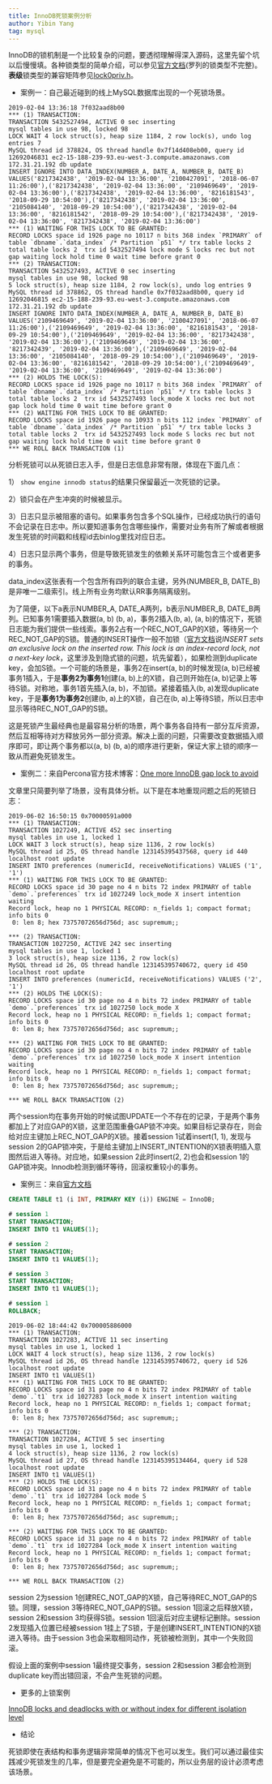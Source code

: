 ```yaml
---
title: InnoDB死锁案例分析
author: Yibin Yang
tag: mysql
---
```


InnoDB的锁机制是一个比较复杂的问题，要透彻理解得深入源码，这里先留个坑以后慢慢填。各种锁类型的简单介绍，可以参见[官方文档](https://dev.mysql.com/doc/refman/8.0/en/innodb-locking.html)(罗列的锁类型不完整)。**表级**锁类型的兼容矩阵参见[lock0priv.h](https://github.com/flyingice/mysql-server/blob/8.0/storage/innobase/include/lock0priv.h)。

- 案例一：自己最近碰到的线上MySQL数据库出现的一个死锁场景。

```wiki
2019-02-04 13:36:18 7f032aad8b00
*** (1) TRANSACTION:
TRANSACTION 5432527494, ACTIVE 0 sec inserting
mysql tables in use 98, locked 98
LOCK WAIT 4 lock struct(s), heap size 1184, 2 row lock(s), undo log entries 7
MySQL thread id 378824, OS thread handle 0x7f14d408eb00, query id 12692046831 ec2-15-188-239-93.eu-west-3.compute.amazonaws.com 172.31.21.192 db update
INSERT IGNORE INTO DATA_INDEX(NUMBER_A, DATE_A, NUMBER_B, DATE_B) VALUES('8217342438', '2019-02-04 13:36:00', '2100427091', '2018-06-07 11:26:00'),('8217342438', '2019-02-04 13:36:00', '2109469649', '2019-02-04 13:36:00'),('8217342438', '2019-02-04 13:36:00', '8216181543', '2018-09-29 10:54:00'),('8217342438', '2019-02-04 13:36:00', '2105084140', '2018-09-29 10:54:00'),('8217342438', '2019-02-04 13:36:00', '8216181542', '2018-09-29 10:54:00'),('8217342438', '2019-02-04 13:36:00', '8217342438', '2019-02-04 13:36:00')
*** (1) WAITING FOR THIS LOCK TO BE GRANTED:
RECORD LOCKS space id 1926 page no 10117 n bits 368 index `PRIMARY` of table `dbname`.`data_index` /* Partition `p51` */ trx table locks 2 total table locks 2  trx id 5432527494 lock mode S locks rec but not gap waiting lock hold time 0 wait time before grant 0
*** (2) TRANSACTION:
TRANSACTION 5432527493, ACTIVE 0 sec inserting
mysql tables in use 98, locked 98
5 lock struct(s), heap size 1184, 2 row lock(s), undo log entries 9
MySQL thread id 378862, OS thread handle 0x7f032aad8b00, query id 12692046815 ec2-15-188-239-93.eu-west-3.compute.amazonaws.com 172.31.21.192 db update
INSERT IGNORE INTO DATA_INDEX(NUMBER_A, DATE_A, NUMBER_B, DATE_B) VALUES('2109469649', '2019-02-04 13:36:00', '2100427091', '2018-06-07 11:26:00'),('2109469649', '2019-02-04 13:36:00', '8216181543', '2018-09-29 10:54:00'),('2109469649', '2019-02-04 13:36:00', '8217342438', '2019-02-04 13:36:00'),('2109469649', '2019-02-04 13:36:00', '8217342439', '2019-02-04 13:36:00'),('2109469649', '2019-02-04 13:36:00', '2105084140', '2018-09-29 10:54:00'),('2109469649', '2019-02-04 13:36:00', '8216181542', '2018-09-29 10:54:00'),('2109469649', '2019-02-04 13:36:00', '2109469649', '2019-02-04 13:36:00')
*** (2) HOLDS THE LOCK(S):
RECORD LOCKS space id 1926 page no 10117 n bits 368 index `PRIMARY` of table `dbname`.`data_index` /* Partition `p51` */ trx table locks 3 total table locks 2  trx id 5432527493 lock_mode X locks rec but not gap lock hold time 0 wait time before grant 0
*** (2) WAITING FOR THIS LOCK TO BE GRANTED:
RECORD LOCKS space id 1926 page no 10933 n bits 112 index `PRIMARY` of table `dbname`.`data_index` /* Partition `p51` */ trx table locks 3 total table locks 2  trx id 5432527493 lock mode S locks rec but not gap waiting lock hold time 0 wait time before grant 0
*** WE ROLL BACK TRANSACTION (1)
```

分析死锁可以从死锁日志入手，但是日志信息非常有限，体现在下面几点：

1） `show engine innodb status`的结果只保留最近一次死锁的记录。

2）锁只会在产生冲突的时候被显示。

3）日志只显示被阻塞的语句。如果事务包含多个SQL操作，已经成功执行的语句不会记录在日志中。所以要知道事务包含哪些操作，需要对业务有所了解或者根据发生死锁的时间戳和线程id去binlog里找对应日志。

4）日志只显示两个事务，但是导致死锁发生的依赖关系环可能包含三个或者更多的事务。

data_index这张表有一个包含所有四列的联合主键，另外(NUMBER_B, DATE_B)是非唯一二级索引。线上所有业务均默认RR事务隔离级别。

为了简便，以下a表示NUMBER_A, DATE_A两列，b表示NUMBER_B, DATE_B两列。已知事务1需要插入数据(a, b) (b, a)，事务2插入(b, a), (a, b)的情况下，死锁日志能为我们提供一些线索。事务2占有一个REC_NOT_GAP的X锁，等待另一个REC_NOT_GAP的S锁。普通的INSERT操作一般不加锁（[官方文档](https://dev.mysql.com/doc/refman/8.0/en/innodb-locks-set.html)说*INSERT sets an exclusive lock on the inserted row. This lock is an index-record lock, not a next-key lock*，这里涉及到隐式锁的问题，坑先留着），如果检测到duplicate key，会加S锁。一个可能的场景是，事务2在insert(a, b)的时候发现(a, b)已经被事务1插入，于是**事务2为事务1**创建(a, b)上的X锁，自己则开始在(a, b)记录上等待S锁。对称地，事务1首先插入(a, b)，不加锁。紧接着插入(b, a)发现duplicate key，于是**事务1为事务2**创建(b, a)上的X锁，自己在(b, a)上等待S锁，所以日志中显示等待REC_NOT_GAP的S锁。

这是死锁产生最经典也是最容易分析的场景，两个事务各自持有一部分互斥资源，然后互相等待对方释放另外一部分资源。解决上面的问题，只需要改变数据插入顺序即可，即让两个事务都以(a, b) (b, a)的顺序进行更新，保证大家上锁的顺序一致从而避免死锁发生。

- 案例二：来自Percona官方技术博客：[One more InnoDB gap lock to avoid](https://www.percona.com/blog/2013/12/12/one-more-innodb-gap-lock-to-avoid/)

文章里只简要列举了场景，没有具体分析。以下是在本地重现问题之后的死锁日志：

```wiki
2019-06-02 16:50:15 0x70000591a000
*** (1) TRANSACTION:
TRANSACTION 1027249, ACTIVE 452 sec inserting
mysql tables in use 1, locked 1
LOCK WAIT 3 lock struct(s), heap size 1136, 2 row lock(s)
MySQL thread id 25, OS thread handle 123145395437568, query id 440 localhost root update
INSERT INTO preferences (numericId, receiveNotifications) VALUES ('1', '1')
*** (1) WAITING FOR THIS LOCK TO BE GRANTED:
RECORD LOCKS space id 30 page no 4 n bits 72 index PRIMARY of table `demo`.`preferences` trx id 1027249 lock_mode X insert intention waiting
Record lock, heap no 1 PHYSICAL RECORD: n_fields 1; compact format; info bits 0
 0: len 8; hex 73757072656d756d; asc supremum;;

*** (2) TRANSACTION:
TRANSACTION 1027250, ACTIVE 242 sec inserting
mysql tables in use 1, locked 1
3 lock struct(s), heap size 1136, 2 row lock(s)
MySQL thread id 26, OS thread handle 123145395740672, query id 450 localhost root update
INSERT INTO preferences (numericId, receiveNotifications) VALUES ('2', '1')
*** (2) HOLDS THE LOCK(S):
RECORD LOCKS space id 30 page no 4 n bits 72 index PRIMARY of table `demo`.`preferences` trx id 1027250 lock_mode X
Record lock, heap no 1 PHYSICAL RECORD: n_fields 1; compact format; info bits 0
 0: len 8; hex 73757072656d756d; asc supremum;;

*** (2) WAITING FOR THIS LOCK TO BE GRANTED:
RECORD LOCKS space id 30 page no 4 n bits 72 index PRIMARY of table `demo`.`preferences` trx id 1027250 lock_mode X insert intention waiting
Record lock, heap no 1 PHYSICAL RECORD: n_fields 1; compact format; info bits 0
 0: len 8; hex 73757072656d756d; asc supremum;;

*** WE ROLL BACK TRANSACTION (2)
```

两个session均在事务开始的时候试图UPDATE一个不存在的记录，于是两个事务都加上了对应GAP的X锁，这里范围重叠GAP锁不冲突。如果目标记录存在，则会给对应主键加上REC_NOT_GAP的X锁。接着session 1试着insert(1, 1), 发现与session 2的GAP锁冲突，于是给主键加上INSERT_INTENTION的X锁表明插入意图然后进入等待。对应地，如果session 2此时insert(2, 2)也会和session 1的GAP锁冲突。Innodb检测到循环等待，回滚权重较小的事务。

- 案例三：来自[官方文档](https://dev.mysql.com/doc/refman/8.0/en/innodb-locks-set.html)

```sql
CREATE TABLE t1 (i INT, PRIMARY KEY (i)) ENGINE = InnoDB;

# session 1
START TRANSACTION;
INSERT INTO t1 VALUES(1);

# session 2
START TRANSACTION;
INSERT INTO t1 VALUES(1);

# session 3
START TRANSACTION;
INSERT INTO t1 VALUES(1);

# session 1
ROLLBACK;
```

```wiki
2019-06-02 18:44:42 0x700005886000
*** (1) TRANSACTION:
TRANSACTION 1027283, ACTIVE 11 sec inserting
mysql tables in use 1, locked 1
LOCK WAIT 4 lock struct(s), heap size 1136, 2 row lock(s)
MySQL thread id 26, OS thread handle 123145395740672, query id 526 localhost root update
INSERT INTO t1 VALUES(1)
*** (1) WAITING FOR THIS LOCK TO BE GRANTED:
RECORD LOCKS space id 31 page no 4 n bits 72 index PRIMARY of table `demo`.`t1` trx id 1027283 lock_mode X insert intention waiting
Record lock, heap no 1 PHYSICAL RECORD: n_fields 1; compact format; info bits 0
 0: len 8; hex 73757072656d756d; asc supremum;;

*** (2) TRANSACTION:
TRANSACTION 1027284, ACTIVE 5 sec inserting
mysql tables in use 1, locked 1
4 lock struct(s), heap size 1136, 2 row lock(s)
MySQL thread id 27, OS thread handle 123145395134464, query id 528 localhost root update
INSERT INTO t1 VALUES(1)
*** (2) HOLDS THE LOCK(S):
RECORD LOCKS space id 31 page no 4 n bits 72 index PRIMARY of table `demo`.`t1` trx id 1027284 lock mode S
Record lock, heap no 1 PHYSICAL RECORD: n_fields 1; compact format; info bits 0
 0: len 8; hex 73757072656d756d; asc supremum;;

*** (2) WAITING FOR THIS LOCK TO BE GRANTED:
RECORD LOCKS space id 31 page no 4 n bits 72 index PRIMARY of table `demo`.`t1` trx id 1027284 lock_mode X insert intention waiting
Record lock, heap no 1 PHYSICAL RECORD: n_fields 1; compact format; info bits 0
 0: len 8; hex 73757072656d756d; asc supremum;;

*** WE ROLL BACK TRANSACTION (2)
```

session 2为session 1创建REC_NOT_GAP的X锁，自己等待REC_NOT_GAP的S锁。同理，session 3等待REC_NOT_GAP的S锁。session 1回滚之后释放X锁，session 2和session 3均获得S锁。session 1回滚后对应主键标记删除。session 2发现插入位置已经被session 1挂上了S锁，于是创建INSERT_INTENTION的X锁进入等待。由于session 3也会采取相同动作，死锁被检测到，其中一个失败回滚。

假设上面的案例中session 1最终提交事务，session 2和session 3都会检测到duplicate key而出错回滚，不会产生死锁的问题。

- 更多的上锁案例

[InnoDB locks and deadlocks with or without index for different isolation level](https://www.percona.com/blog/2015/04/09/innodb-locks-deadlocks-without-index-different-isolation-level/)

- 结论

死锁即使在表结构和事务逻辑非常简单的情况下也可以发生。我们可以通过最佳实践减少死锁发生的几率，但是要完全避免是不可能的，所以业务层的设计必须考虑该场景。
